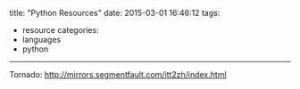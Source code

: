 title: "Python Resources"
date: 2015-03-01 16:46:12
tags:
- resource
categories:
- languages
- python

---

Tornado:
http://mirrors.segmentfault.com/itt2zh/index.html
